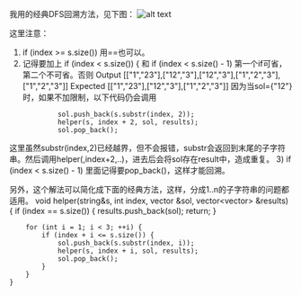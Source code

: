 我用的经典DFS回溯方法，见下图：
![alt text](https://github.com/luqian2017/Algorithm/blob/master/LintCode/680_Split-String/pic1.jpg)

这里注意：
1) if (index >= s.size())  用==也可以。
2) 记得要加上
 if (index < s.size()) {
 和
 if (index < s.size() - 1) 
第一个if可省，第二个不可省。否则
Output
[["1","23"],["12","3"],["12","3"],["1","2","3"],["1","2","3"]]
Expected
[["1","23"],["12","3"],["1","2","3"]]
因为当sol={"12"}时，如果不加限制，以下代码仍会调用

```
            sol.push_back(s.substr(index, 2));
            helper(s, index + 2, sol, results);
            sol.pop_back();
```
这里虽然substr(index,2)已经越界，但不会报错，substr会返回到末尾的子字符串。然后调用helper(,index+2,..)，进去后会将sol存在result中，造成重复。
3) if (index < s.size() - 1) 里面记得要pop_back()，这样才能回溯。

另外，这个解法可以简化成下面的经典方法，这样，分成1..n的子字符串的问题都适用。
 void helper(string&s, int index, vector<string> &sol, vector<vector<string>> &results) {
        if (index == s.size()) {
            results.push_back(sol);
            return;
        }

        for (int i = 1; i < 3; ++i) {
            if (index + i <= s.size()) {
                sol.push_back(s.substr(index, i));
                helper(s, index + i, sol, results);
                sol.pop_back();
            }
        }
    }
